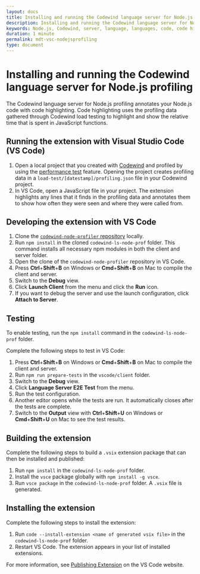 ```yaml
---
layout: docs
title: Installing and running the Codewind language server for Node.js profiling
description: Installing and running the Codewind language server for Node.js profiling
keywords: Node.js, Codewind, server, language, languages, code, code highlighting, highlighting, profiling, Visual Studio Code, VS Code, JavaScript
duration: 1 minute
permalink: mdt-vsc-nodejsprofiling
type: document
---
```


# Installing and running the Codewind language server for Node.js profiling
The Codewind language server for Node.js profiling annotates your Node.js code with code highlighting. Code highlighting uses the profiling data gathered through Codewind load testing to highlight and show the relative time that is spent in JavaScript functions.

## Running the extension with Visual Studio Code (VS Code)
1. Open a local project that you created with [Codewind](mdt-vsc-getting-started.html) and profiled by using the [performance test](guide_performance.html) feature. Opening the project creates profiling data in a `load-test/[datestamp]/profiling.json` file in your Codewind project.
2. In VS Code, open a JavaScript file in your project. The extension highlights any lines that it finds in the profiling data and annotates them to show how often they were seen and where they were called from.

## Developing the extension with VS Code
1. Clone the [`codewind-node-profiler` repository](https://github.com/eclipse/codewind-node-profiler) locally.
2. Run `npm install` in the cloned `codewind-ls-node-prof` folder. This command installs all necessary npm modules in both the client and server folder.
3. Open the clone of the `codewind-node-profiler` repository in VS Code.
4. Press **Ctrl**+**Shift**+**B** on Windows or **Cmd**+**Shift**+**B** on Mac to compile the client and server.
5. Switch to the **Debug** view.
6. Click **Launch Client** from the menu and click the **Run** icon.
7. If you want to debug the server and use the launch configuration, click **Attach to Server**.

## Testing
To enable testing, run the `npm install` command in the `codewind-ls-node-prof` folder.

Complete the following steps to test in VS Code:
1. Press **Ctrl**+**Shift**+**B** on Windows or **Cmd**+**Shift**+**B** on Mac to compile the client and server.
2. Run `npm run prepare-tests` in the `vscode/client` folder.
3. Switch to the **Debug** view.
4. Click **Language Server E2E Test** from the menu.
5. Run the test configuration.
6. Another editor opens while the tests are run. It automatically closes after the tests are complete.
7. Switch to the **Output** view with **Ctrl**+**Shift**+**U** on Windows or **Cmd**+**Shift**+**U** on Mac to see the test results.

## Building the extension
Complete the following steps to build a `.vsix` extension package that can then be installed and published:
1. Run `npm install` in the `codewind-ls-node-prof` folder.
2. Install the `vsce` package globally with `npm install -g vsce`.
3. Run `vsce package` in the `codewind-ls-node-prof` folder. A `.vsix` file is generated.

## Installing the extension
Complete the following steps to install the extension:
1. Run `code --install-extension <name of generated vsix file>` in the `codewind-ls-node-prof` folder.
2. Restart VS Code. The extension appears in your list of installed extensions.

For more information, see [Publishing Extension](https://code.visualstudio.com/api/working-with-extensions/publishing-extension) on the VS Code website.